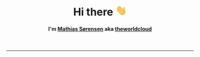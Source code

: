 <div align="center">
    <h1 style="border-bottom: 0px solid black !important; margin: 0;">
        <b>Hi there </b> 
        <img src="https://raw.githubusercontent.com/ABSphreak/ABSphreak/master/gifs/Hi.gif" width="30px">
    </h1> 
    <h4>I'm <u>Mathias Sørensen</u> aka <u>theworldcloud</u><h4>
</div>

<br>
<hr>
